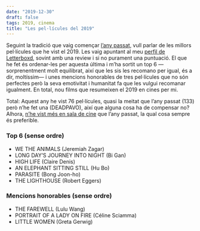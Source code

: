 ```yaml
---
date: "2019-12-30"
draft: false
tags: 2019, cinema
title: "Les pel·lícules del 2019"
---
```


Seguint la tradició que vaig començar [l’any passat](https://enricllonch.com/blog/pelicules-2018/), vull parlar de les millors pel·lícules que he vist el 2019. Les vaig apuntant al meu [perfil de Letterboxd](https://letterboxd.com/enric/), sovint amb una review i si no purament una puntuació. El que he fet és ordenar-les per aquesta última i m’ha sortit un top 6 —sorprenentment molt equilibrat, així que les sis les recomano per igual, és a dir, moltíssim— i unes mencions honorables de tres pel·lícules que no són perfectes però la seva emotivitat i humanitat fa que les vulgui recomanar igualment. En total, nou films que resumeixen el 2019 en cines per mi.

Total: Aquest any he vist 76 pel·lícules, quasi la meitat que l’any passat (133) però n’he fet una (DEADPAVO), així que alguna cosa ha de compensar no? Alhora, [n’he vist més en sala de cine](https://letterboxd.com/enric/list/2019-irl/) que l’any passat, la qual cosa sempre és preferible.

### Top 6 (sense ordre)

* WE THE ANIMALS (Jeremiah Zagar)
* LONG DAY’S JOURNEY INTO NIGHT (Bi Gan)
* HIGH LIFE (Claire Denis)
* AN ELEPHANT SITTING STILL (Hu Bo)
* PARASITE (Bong Joon-ho)
* THE LIGHTHOUSE (Robert Eggers)

### Mencions honorables (sense ordre)

* THE FAREWELL (Lulu Wang)
* PORTRAIT OF A LADY ON FIRE (Céline Sciamma)
* LITTLE WOMEN (Greta Gerwig)
